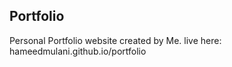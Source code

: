 ## Portfolio
Personal Portfolio website created by Me.
live here: hameedmulani.github.io/portfolio

